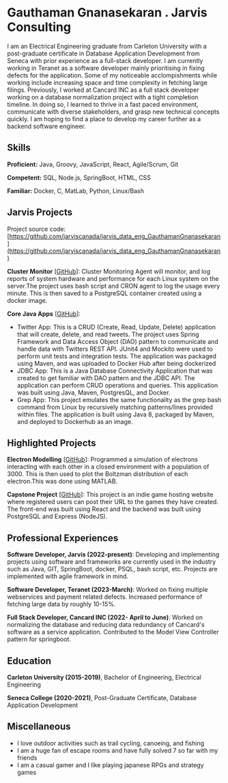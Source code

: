 # Gauthaman Gnanasekaran . Jarvis Consulting

I am an Electrical Engineering graduate from Carleton University with a post-graduate certificate  in Database Application Development from Seneca with prior experience as a full-stack developer. I am currently working in Teranet as a software developer mainly prioritising in fixing defects for the application. Some of my noticeable acclompishments while working include increasing space and time complexity in fetching large filings. Previously, I worked at Cancard INC as a full stack developer working on a database normalization project with a tight completion timeline. In doing so, I learned to thrive in a fast paced environment,  communicate with diverse stakeholders, and grasp new technical concepts quickly. I am hoping to find a place to develop my career further as a backend software engineer.

## Skills

**Proficient:** Java, Groovy, JavaScript, React, Agile/Scrum, Git

**Competent:** SQL, Node.js, SpringBoot, HTML, CSS

**Familiar:** Docker, C, MatLab, Python, Linux/Bash

## Jarvis Projects

Project source code: [https://github.com/jarviscanada/jarvis_data_eng_GauthamanGnanasekaran](https://github.com/jarviscanada/jarvis_data_eng_GauthamanGnanasekaran)


**Cluster Monitor** [[GitHub](https://github.com/jarviscanada/jarvis_data_eng_GauthamanGnanasekaran/tree/master/linux_sql)]: Cluster Monitoring Agent will monitor, and log reports of system hardware and performance for each Linux system on the server.The project uses bash script and CRON agent to log the usage every minute. This is then saved to a PostgreSQL container created using a docker image.

**Core Java Apps** [[GitHub](https://github.com/jarviscanada/jarvis_data_eng_GauthamanGnanasekaran/tree/master/core_java)]:
      
  - Twitter App: This is a CRUD (Create, Read, Update, Delete) application that will create, delete, and read tweets. The project uses Spring Framework and Data Access Object (DAO) pattern to communicate and handle data with Twitters REST API. JUnit4 and Mockito were used to perform unit tests and integration tests. The application was packaged using Maven, and was uploaded to Docker Hub after being dockerized
  - JDBC App: This is a Java Database Connectivity Application that was created to get familiar with DAO pattern and the JDBC API. The application can perform CRUD operations and queries. This application was built using Java, Maven, PostgresQL, and Docker.
  - Grep App: This project emulates the same functionality as the grep bash command from Linux by recursively matching patterns/lines provided within files. The application is built using Java 8, packaged by Maven, and deployed to Dockerhub as an image.


## Highlighted Projects
**Electron Modelling** [[GitHub](https://github.com/GauthamanGnanasekaran/Electron-Modelling)]: Programmed a simulation of electrons interacting with each other in a closed environment with a population of 3000. This is then used to plot the Boltzman distribution of each electron.This was done using MATLAB.

**Capstone Project** [[GitHub](https://github.com/GauthamanGnanasekaran/Cap805-FrontEnd )]: This project is an indie game hosting website where registered users can post their URL to the games they have created. The front-end was built using React and the backend was built using PostgreSQL and Express (NodeJS).


## Professional Experiences

**Software Developer, Jarvis (2022-present)**: Developing and implementing projects using software and frameworks are currently used in the industry such as Java, GIT, SpringBoot, docker, PSQL, bash script, etc. Projects are implemented with agile framework in mind.

**Software Developer, Teranet (2023-March)**: Worked on fixing multiple webservices and payment related defects. Increased performance of fetching large data by roughly 10-15%.

**Full Stack Developer, Cancard INC (2022- April to June)**: Worked on normalizing the database and reducing data redundancy of Cancard's software as a service application. Contributed to the Model View Controller pattern for springboot.


## Education
**Carleton University (2015-2019)**, Bachelor of Engineering, Electrical Engineering

**Seneca College (2020-2021)**, Post-Graduate Certificate, Database Application Development


## Miscellaneous
- I love outdoor activities such as trail cycling, canoeing, and fishing
- I am a huge fan of escape rooms and have fully solved 7 so far with my friends
- I am a casual gamer and I like playing japanese RPGs and strategy games
